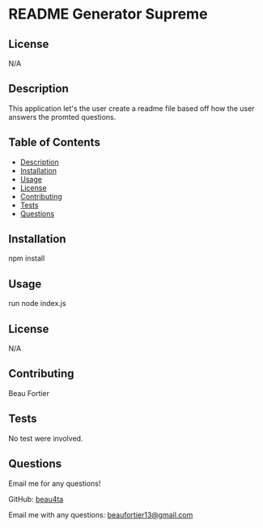 
  # README Generator Supreme
  
  ## License
  N/A

  ## Description
  This application let's the user create a readme file based off how the user answers the promted questions.

  ## Table of Contents
  - [Description](#description)
  - [Installation](#installation)
  - [Usage](#usage)
  - [License](#license)
  - [Contributing](#contributing)
  - [Tests](#tests)
  - [Questions](#questions)

  ## Installation
  npm install

  ## Usage
  run node index.js

  ## License
  N/A
  
  ## Contributing
  Beau Fortier

  ## Tests
  No test were involved.

  ## Questions
  Email me for any questions!
  
  GitHub: [beau4ta](https://github.com/beau4ta)
  
  Email me with any questions: beaufortier13@gmail.com
  
